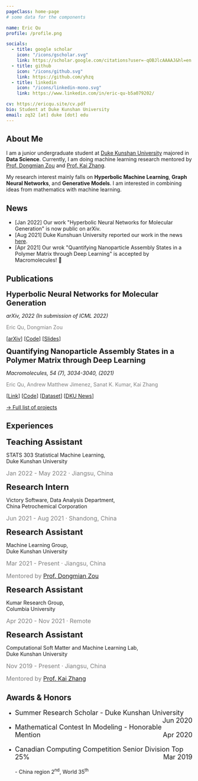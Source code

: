 ```yaml
---
pageClass: home-page
# some data for the components

name: Eric Qu
profile: /profile.png

socials:
  - title: google scholar
    icon: "/icons/gscholar.svg"
    link: https://scholar.google.com/citations?user=-qOBJlcAAAAJ&hl=en
  - title: github
    icon: "/icons/github.svg"
    link: https://github.com/yhzq
  - title: linkedin
    icon: "/icons/linkedin-mono.svg"
    link: https://www.linkedin.com/in/eric-qu-b5a079202/

cv: https://ericqu.site/cv.pdf
bio: Student at Duke Kunshan University
email: zq32 [at] duke [dot] edu
---
```


<ProfileSection :frontmatter="$page.frontmatter" />

## About Me

I am a junior undergraduate student at [Duke Kunshan University](https://dku.edu.cn) majored in **Data Science**. Currently, I am doing machine learning research mentored by [Prof. Dongmian Zou](https://scholars.duke.edu/person/Dongmian.Zou) and [Prof. Kai Zhang](https://sites.google.com/site/kaizhangstatmech/people).

My research interest mainly falls on **Hyperbolic Machine Learning**, **Graph Neural Networks**, and **Generative Models**. I am interested in combining ideas from mathematics with machine learning.


## News

- [Jan 2022]	Our work "Hyperbolic Neural Networks for Molecular Generation" is now public on arXiv.
- [Aug 2021]	Duke Kunshuan University reported our work in the news [here](https://dku.edu.cn/en/news/data-science-undergraduates-first-published-research-comes-years-passion-computing).
- [Apr 2021]	Our wrok "Quantifying Nanoparticle Assembly States in a Polymer Matrix through Deep Learning" is accepted by Macromolecules! :tada:


<!-- ## Education

- **Duke Kunshan University** <br/>
Sept 2019 - Present -->


## Publications

<ProjectCard image="/projects/HJTGAN.pdf" hideBorder=true>

  <span style="font-size:20px">**Hyperbolic Neural Networks for Molecular Generation**</span>

  *arXiv, 2022 (In submission of ICML 2022)*

  <span style="color:grey">Eric Qu, Dongmian Zou</span>
  
  [[arXiv](https://arxiv.org/abs/2201.12825)] [[Code](https://github.com/yhzq/HJTGAN)] [[Slides](/projects/HJTGANSlides.pdf)]

</ProjectCard>

<ProjectCard image="/projects/dopad.png" hideBorder=true>

  <span style="font-size:20px">**Quantifying Nanoparticle Assembly States in a Polymer Matrix through Deep Learning**</span>

  *Macromolecules, 54 (7), 3034-3040, (2021)*

  <span style="color:grey">Eric Qu, Andrew Matthew Jimenez, Sanat K. Kumar, Kai Zhang</span>
  
  [[Link](https://pubs.acs.org/doi/abs/10.1021/acs.macromol.0c02483)] [[Code](https://github.com/yhzq/Quantifying-Nanoparticle-Assembly-States-Through-Deep-Learning)] [[Dataset](https://dopad.github.io)] [[DKU News](https://dku.edu.cn/en/news/data-science-undergraduates-first-published-research-comes-years-passion-computing)]

</ProjectCard>

[→ Full list of projects](/projects/)

## Experiences

<ExpCard image="/logo/DKU.png">

  <span style="font-size:22px">**Teaching Assistant**</span>

  STATS 303 Statistical Machine Learning,                      
  Duke Kunshan University

  <span style="color:grey;font-size:16px;">Jan 2022 - May 2022 &middot; Jiangsu, China</span>

</ExpCard>

<ExpCard image="/logo/Sinopec.svg">

  <span style="font-size:22px">**Research Intern**</span>

  Victory Software, Data Analysis Department,     
  China Petrochemical Corporation

  <span style="color:grey;font-size:16px;">Jun 2021 - Aug 2021 &middot; Shandong, China</span>

</ExpCard>

<ExpCard image="/logo/DKU.png">

  <span style="font-size:22px">**Research Assistant**</span>

  Machine Learning Group,                      
  Duke Kunshan University

  <span style="color:grey;font-size:16px;">Mar 2021 - Present &middot; Jiangsu, China</span>

  <span style="color:grey;font-size:16px;">Mentored by [Prof. Dongmian Zou](https://scholars.duke.edu/person/Dongmian.Zou)</span>

</ExpCard>

<ExpCard image="/logo/Columbia.png">

  <span style="font-size:22px">**Research Assistant**</span>

  Kumar Research Group,                      
  Columbia University

  <span style="color:grey;font-size:16px;">Apr 2020 - Nov 2021 &middot; Remote</span>

  <!-- <span style="color:grey;font-size:16px;">Mentored by [Prof. Dongmian Zou](https://scholars.duke.edu/person/Dongmian.Zou)</span> -->

</ExpCard>

<ExpCard image="/logo/DKU.png">

  <span style="font-size:22px">**Research Assistant**</span>

  Computational Soft Matter and Machine Learning Lab,     
  Duke Kunshan University

  <span style="color:grey;font-size:16px;">Nov 2019 - Present &middot; Jiangsu, China</span>

  <span style="color:grey;font-size:16px;">Mentored by [Prof. Kai Zhang](https://sites.google.com/site/kaizhangstatmech/people)</span>

</ExpCard>


## Awards & Honors

-	<p style="text-align:left;font-size:18px;">
	    Summer Research Scholar - Duke Kunshan University
	    <span style="float:right;">
	        Jun 2020
	    </span>
	</p>

-	<p style="text-align:left;font-size:18px;">
	    Mathematical Contest In Modeling - Honorable Mention
	    <span style="float:right;">
	        Apr 2020
	    </span>
	</p>

-	<p style="text-align:left;font-size:18px;">
	    Canadian Computing Competition Senior Division Top 25%
	    <span style="float:right;">
	        Mar 2019
	    </span>
	</p>
	- China region 2<sup>nd</sup>, World 35<sup>th</sup>


<!-- Custom style for this page -->

<style lang="stylus">

.theme-container.home-page .page
  font-size 18px
  font-family "lucida grande", "lucida sans unicode", lucida, "Helvetica Neue", Helvetica, Arial, sans-serif;
  p
    margin 0 0 0.5rem
  p, ul, ol
    line-height 1.25
  a
    font-weight normal
  .theme-default-content:not(.custom) > h2
    margin-bottom 0.5rem
  .theme-default-content:not(.custom) > h2:first-child + p
    margin-top 0.5rem
  .theme-default-content:not(.custom) > h3
    padding-top 4rem

  /* Override */
  .md-card
    margin-top 0.5em
    .card-image
      padding 0.2rem
      img
        max-width 140px
        max-height 140px
    .card-content p
      -webkit-margin-after 0.2em
       /*margin: auto*/

@media (max-width: 419px)
  .theme-container.home-page .page
    p, ul, ol
      line-height 1.5

    .md-card
      .card-image
        img 
          width 100%
          max-width 400px

</style>
